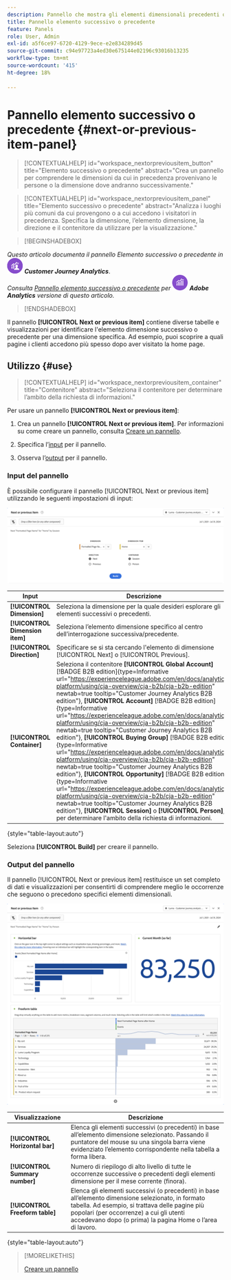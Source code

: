 ```yaml
---
description: Pannello che mostra gli elementi dimensionali precedenti o successivi per una dimensione specifica.
title: Pannello elemento successivo o precedente
feature: Panels
role: User, Admin
exl-id: a5f6ce97-6720-4129-9ece-e2e834289d45
source-git-commit: c94e97723a4ed30e675144e02196c93016b13235
workflow-type: tm+mt
source-wordcount: '415'
ht-degree: 18%

---
```


# Pannello elemento successivo o precedente {#next-or-previous-item-panel}

<!-- markdownlint-disable MD034 -->

>[!CONTEXTUALHELP]
>id="workspace_nextorpreviousitem_button"
>title="Elemento successivo o precedente"
>abstract="Crea un pannello per comprendere le dimensioni da cui in precedenza provenivano le persone o la dimensione dove andranno successivamente."

>[!CONTEXTUALHELP]
>id="workspace_nextorpreviousitem_panel"
>title="Elemento successivo o precedente"
>abstract="Analizza i luoghi più comuni da cui provengono o a cui accedono i visitatori in precedenza. Specifica la dimensione, l’elemento dimensione, la direzione e il contenitore da utilizzare per la visualizzazione."



<!-- markdownlint-enable MD034 -->

>[!BEGINSHADEBOX]

_Questo articolo documenta il pannello Elemento successivo o precedente in_ ![CustomerJourneyAnalytics](/help/assets/icons/CustomerJourneyAnalytics.svg) _**Customer Journey Analytics**_.<br/>_Consulta [Pannello elemento successivo o precedente](https://experienceleague.adobe.com/en/docs/analytics/analyze/analysis-workspace/panels/next-previous) per_ ![AdobeAnalytics](/help/assets/icons/AdobeAnalytics.svg) _**Adobe Analytics** versione di questo articolo._

>[!ENDSHADEBOX]

Il pannello **[!UICONTROL Next or previous item]** contiene diverse tabelle e visualizzazioni per identificare l&#39;elemento dimensione successivo o precedente per una dimensione specifica. Ad esempio, puoi scoprire a quali pagine i clienti accedono più spesso dopo aver visitato la home page.

## Utilizzo {#use}

>[!CONTEXTUALHELP]
>id="workspace_nextorpreviousitem_container"
>title="Contenitore"
>abstract="Seleziona il contenitore per determinare l’ambito della richiesta di informazioni."

Per usare un pannello **[!UICONTROL Next or previous item]**:

1. Crea un pannello **[!UICONTROL Next or previous item]**. Per informazioni su come creare un pannello, consulta [Creare un pannello](panels.md#create-a-panel).

1. Specifica l’[input](#panel-input) per il pannello.

1. Osserva l’[output](#panel-output) per il pannello.

### Input del pannello

È possibile configurare il pannello [!UICONTROL Next or previous item] utilizzando le seguenti impostazioni di input:

![Pannello elemento successivo o precedente](assets/next-or-previous-item.png)

| Input | Descrizione |
| --- | --- |
| **[!UICONTROL Dimension]** | Seleziona la dimensione per la quale desideri esplorare gli elementi successivi o precedenti. |
| **[!UICONTROL Dimension item]** | Seleziona l’elemento dimensione specifico al centro dell’interrogazione successiva/precedente. |
| **[!UICONTROL Direction]** | Specificare se si sta cercando l&#39;elemento di dimensione [!UICONTROL Next] o [!UICONTROL Previous]. |
| **[!UICONTROL Container]** | Seleziona il contenitore **[!UICONTROL Global Account]** [!BADGE B2B edition]{type=Informative url="https://experienceleague.adobe.com/en/docs/analytics-platform/using/cja-overview/cja-b2b/cja-b2b-edition" newtab=true tooltip="Customer Journey Analytics B2B edition"}, **[!UICONTROL Account]** [!BADGE B2B edition]{type=Informative url="https://experienceleague.adobe.com/en/docs/analytics-platform/using/cja-overview/cja-b2b/cja-b2b-edition" newtab=true tooltip="Customer Journey Analytics B2B edition"}, **[!UICONTROL Buying Group]** [!BADGE B2B edition]{type=Informative url="https://experienceleague.adobe.com/en/docs/analytics-platform/using/cja-overview/cja-b2b/cja-b2b-edition" newtab=true tooltip="Customer Journey Analytics B2B edition"}, **[!UICONTROL Opportunity]** [!BADGE B2B edition]{type=Informative url="https://experienceleague.adobe.com/en/docs/analytics-platform/using/cja-overview/cja-b2b/cja-b2b-edition" newtab=true tooltip="Customer Journey Analytics B2B edition"}, **[!UICONTROL Session]** o **[!UICONTROL Person]**, per determinare l&#39;ambito della richiesta di informazioni. |

{style="table-layout:auto"}

Seleziona **[!UICONTROL Build]** per creare il pannello.

### Output del pannello

Il pannello [!UICONTROL Next or previous item] restituisce un set completo di dati e visualizzazioni per consentirti di comprendere meglio le occorrenze che seguono o precedono specifici elementi dimensionali.


![Output pannello precedente/successivo](assets/next-or-previous-item-output.png)


| Visualizzazione | Descrizione |
| --- | --- |
| **[!UICONTROL Horizontal bar]** | Elenca gli elementi successivi (o precedenti) in base all’elemento dimensione selezionato. Passando il puntatore del mouse su una singola barra viene evidenziato l’elemento corrispondente nella tabella a forma libera. |
| **[!UICONTROL Summary number]** | Numero di riepilogo di alto livello di tutte le occorrenze successive o precedenti degli elementi dimensione per il mese corrente (finora). |
| **[!UICONTROL Freeform table]** | Elenca gli elementi successivi (o precedenti) in base all’elemento dimensione selezionato, in formato tabella. Ad esempio, si trattava delle pagine più popolari (per occorrenze) a cui gli utenti accedevano dopo (o prima) la pagina Home o l’area di lavoro. |

{style="table-layout:auto"}


>[!MORELIKETHIS]
>
>[Creare un pannello](/help/analysis-workspace/c-panels/panels.md#create-a-panel)
>
